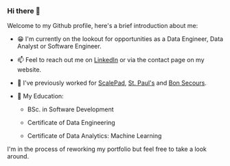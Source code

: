 ### Hi there 👋

Welcome to my Github profile, here's a brief introduction about me:
  
  - :grin: I'm currently on the lookout for opportunities as a Data Engineer, Data Analyst or Software Engineer.
  
  - 📫 Feel to reach out me on [LinkedIn](https://www.linkedin.com/in/james-burke-dev/) or via the contact page on my website.
  
  - :bank: I've previously worked for [ScalePad](https://www.scalepad.com/), [St. Paul's](https://stpaulscu.ie/) and [Bon Secours](https://www.bonsecours.ie/).
  
  - 📝 My Education: 
  
    - BSc. in Software Development
  
    - Certificate of Data Engineering
    
    - Certificate of Data Analytics: Machine Learning

I'm in the process of reworking my portfolio but feel free to take a look around.
